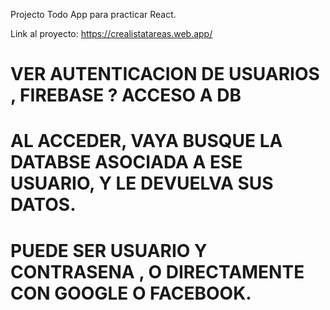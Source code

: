 Projecto Todo App para practicar React.

Link al proyecto: https://crealistatareas.web.app/

# VER AUTENTICACION DE USUARIOS , FIREBASE ? ACCESO A DB

# AL ACCEDER, VAYA BUSQUE LA DATABSE ASOCIADA A ESE USUARIO, Y LE DEVUELVA SUS DATOS.

# PUEDE SER USUARIO Y CONTRASENA , O DIRECTAMENTE CON GOOGLE O FACEBOOK.
